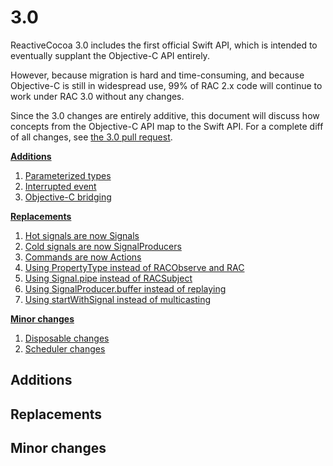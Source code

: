 # 3.0

ReactiveCocoa 3.0 includes the first official Swift API, which is intended to
eventually supplant the Objective-C API entirely.

However, because migration is hard and time-consuming, and because Objective-C
is still in widespread use, 99% of RAC 2.x code will continue to work under RAC
3.0 without any changes.

Since the 3.0 changes are entirely additive, this document will discuss how
concepts from the Objective-C API map to the Swift API. For a complete diff of
all changes, see [the 3.0 pull
request](https://github.com/ReactiveCocoa/ReactiveCocoa/pull/1382).

**[Additions](#additions)**

 1. [Parameterized types](#)
 1. [Interrupted event](#)
 1. [Objective-C bridging](#)

**[Replacements](#replacements)**

 1. [Hot signals are now Signals](#)
 1. [Cold signals are now SignalProducers](#)
 1. [Commands are now Actions](#)
 1. [Using PropertyType instead of RACObserve and RAC](#)
 1. [Using Signal.pipe instead of RACSubject](#)
 1. [Using SignalProducer.buffer instead of replaying](#)
 1. [Using startWithSignal instead of multicasting](#)

**[Minor changes](#minor-changes)**

 1. [Disposable changes](#)
 1. [Scheduler changes](#)

## Additions

## Replacements

## Minor changes
